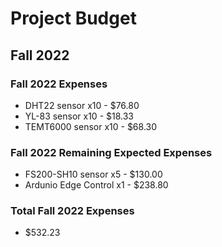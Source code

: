 # Project Budget
## Fall 2022
### Fall 2022 Expenses
* DHT22 sensor x10 - $76.80
* YL-83 sensor x10 - $18.33
* TEMT6000 sensor x10 - $68.30

### Fall 2022 Remaining Expected Expenses
* FS200-SH10 sensor x5 - $130.00
* Ardunio Edge Control x1 - $238.80

### Total Fall 2022 Expenses
* $532.23
